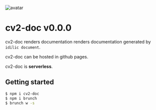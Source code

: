 ![avatar](https://avatars3.githubusercontent.com/u/640101?s=80&v=4)

# cv2-doc v0.0.0

cv2-doc renders documentation renders documentation generated by `idilic document`.

cv2-doc can be hosted in github pages.

cv2-doc is **serverless**.

## Getting started

```bash
$ npm i cv2-doc
$ npm i brunch
$ brunch w -s
```